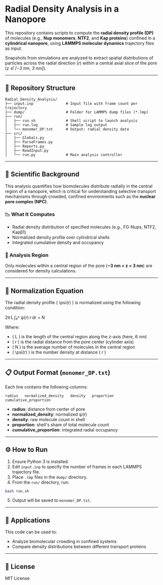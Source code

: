 # Radial Density Analysis in a Nanopore

This repository contains scripts to compute the **radial density profile (DP)** of molecules (e.g., **Nup monomers**, **NTF2**, and **Kap proteins**) confined in a **cylindrical nanopore**, using **LAMMPS molecular dynamics** trajectory files as input.

Snapshots from simulations are analyzed to extract spatial distributions of particles across the radial direction (_r_) within a central axial slice of the pore (_z ∈ [−3 nm, 3 nm]_).

---

## 📂 Repository Structure

```
Radial_Density_Analysis/
├── input.inp               # Input file with frame count per trajectory
├── dump/                   # Folder for LAMMPS dump files (*.lmp)
├── run/
│   ├── run.sh              # Shell script to launch analysis
│   ├── run.log             # Sample log output
│   └── monomer_DP.txt      # Output: radial density data
├── src/
│   ├── Globals.py
│   ├── ParseFrames.py
│   ├── Reports.py
│   ├── ReadInput.py
│   └── run.py              # Main analysis controller
```

---

## 🧪 Scientific Background

This analysis quantifies how biomolecules distribute radially in the central region of a nanopore, which is critical for understanding selective transport mechanisms through crowded, confined environments such as the **nuclear pore complex (NPC)**.

### 📉 What It Computes

- Radial density distribution of specified molecules (e.g., FG-Nups, NTF2, Kapβ1)  
- Normalized density profile over cylindrical shells  
- Integrated cumulative density and occupancy  

### 📏 Analysis Region

Only molecules within a central region of the pore (**−3 nm < z < 3 nm**) are considered for density calculations.

---

## 📐 Normalization Equation

The radial density profile \( \psi(r) \) is normalized using the following condition:

2π L ∫₀ᴿ ψ(r)·r dr = N


Where:
- \( L \) is the length of the central region along the z-axis (here, 6 nm)
- \( r \) is the radial distance from the pore center (cylinder axis)
- \( N \) is the average number of molecules in the central region
- \( \psi(r) \) is the number density at distance \( r \)

---

## 📋 Output Format (`monomer_DP.txt`)

Each line contains the following columns:

```
radius   normalized_density   density   proportion   cumulative_proportion
```

- **radius**: distance from center of pore  
- **normalized_density**: normalized ψ(r)  
- **density**: raw molecule count in shell  
- **proportion**: shell's share of total molecule count  
- **cumulative_proportion**: integrated radial occupancy

---

## ⚙️ How to Run

1. Ensure Python 3 is installed.
2. Edit `input.inp` to specify the number of frames in each LAMMPS trajectory file.
3. Place `.lmp` files in the `dump/` directory.
4. From the `run/` directory, run:

```bash
bash run.sh
```

5. Output will be saved to `monomer_DP.txt`.

---

## 🧠 Applications

This code can be used to:
- Analyze biomolecular crowding in confined systems
- Compare density distributions between different transport proteins

---

## 📜 License

MIT License
